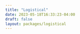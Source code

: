 ```yaml
---
title: "Logistical"
date: 2023-05-18T16:33:23-04:00
draft: false
layout: packages/logistical
---
```

